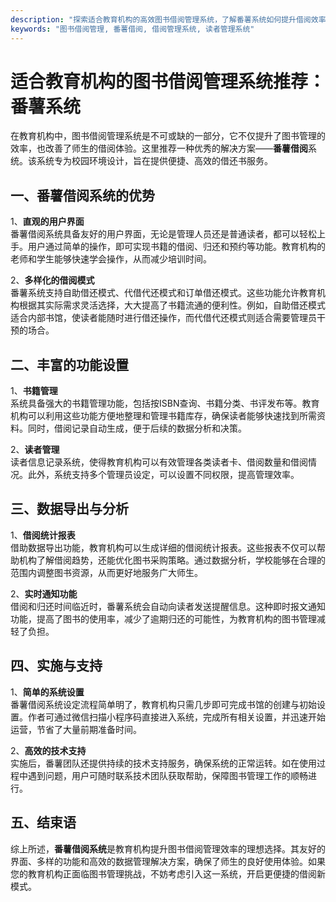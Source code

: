 ```yaml
---
description: "探索适合教育机构的高效图书借阅管理系统，了解番薯系统如何提升借阅效率和用户体验。"
keywords: "图书借阅管理, 番薯借阅, 借阅管理系统, 读者管理系统"
---
```

# 适合教育机构的图书借阅管理系统推荐：番薯系统

在教育机构中，图书借阅管理系统是不可或缺的一部分，它不仅提升了图书管理的效率，也改善了师生的借阅体验。这里推荐一种优秀的解决方案——**番薯借阅**系统。该系统专为校园环境设计，旨在提供便捷、高效的借还书服务。

## 一、番薯借阅系统的优势

1、**直观的用户界面**  
番薯借阅系统具备友好的用户界面，无论是管理人员还是普通读者，都可以轻松上手。用户通过简单的操作，即可实现书籍的借阅、归还和预约等功能。教育机构的老师和学生能够快速学会操作，从而减少培训时间。

2、**多样化的借阅模式**  
番薯系统支持自助借还模式、代借代还模式和订单借还模式。这些功能允许教育机构根据其实际需求灵活选择，大大提高了书籍流通的便利性。例如，自助借还模式适合内部书馆，使读者能随时进行借还操作，而代借代还模式则适合需要管理员干预的场合。

## 二、丰富的功能设置

1、**书籍管理**  
系统具备强大的书籍管理功能，包括按ISBN查询、书籍分类、书评发布等。教育机构可以利用这些功能方便地整理和管理书籍库存，确保读者能够快速找到所需资料。同时，借阅记录自动生成，便于后续的数据分析和决策。

2、**读者管理**  
读者信息记录系统，使得教育机构可以有效管理各类读者卡、借阅数量和借阅情况。此外，系统支持多个管理员设定，可以设置不同权限，提高管理效率。

## 三、数据导出与分析

1、**借阅统计报表**  
借助数据导出功能，教育机构可以生成详细的借阅统计报表。这些报表不仅可以帮助机构了解借阅趋势，还能优化图书采购策略。通过数据分析，学校能够在合理的范围内调整图书资源，从而更好地服务广大师生。

2、**实时通知功能**  
借阅和归还时间临近时，番薯系统会自动向读者发送提醒信息。这种即时报文通知功能，提高了图书的使用率，减少了逾期归还的可能性，为教育机构的图书管理减轻了负担。

## 四、实施与支持

1、**简单的系统设置**  
番薯借阅系统设定流程简单明了，教育机构只需几步即可完成书馆的创建与初始设置。作者可通过微信扫描小程序码直接进入系统，完成所有相关设置，并迅速开始运营，节省了大量前期准备时间。

2、**高效的技术支持**  
实施后，番薯团队还提供持续的技术支持服务，确保系统的正常运转。如在使用过程中遇到问题，用户可随时联系技术团队获取帮助，保障图书管理工作的顺畅进行。

## 五、结束语

综上所述，**番薯借阅系统**是教育机构提升图书借阅管理效率的理想选择。其友好的界面、多样的功能和高效的数据管理解决方案，确保了师生的良好使用体验。如果您的教育机构正面临图书管理挑战，不妨考虑引入这一系统，开启更便捷的借阅新模式。
